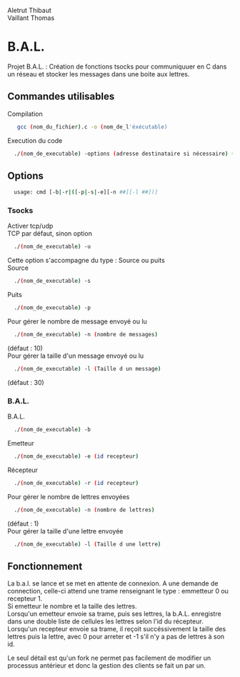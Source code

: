 Aletrut Thibaut  
Vaillant Thomas  
# B.A.L.
Projet B.A.L. : Création de fonctions tsocks pour communiquuer en C dans un réseau et stocker les messages dans une boite aux lettres.
## Commandes utilisables
Compilation
```bash
   gcc (nom_du_fichier).c -o (nom_de_l'éxécutable)
```
Execution du code
```bash
  ./(nom_de_executable) -options (adresse destinataire si nécessaire) (numéro de port)
```
## Options
```bash
  usage: cmd [-b|-r|([-p|-s|-e][-n ##][-l ##])]
```

### Tsocks
Activer tcp/udp  
TCP par défaut, sinon option  
```bash
  ./(nom_de_executable) -u
```  
Cette option s'accompagne du type : Source ou puits  
Source
```bash
  ./(nom_de_executable) -s
```
Puits
```bash
  ./(nom_de_executable) -p
```
Pour gérer le nombre de message envoyé ou lu  
```bash
  ./(nom_de_executable) -n (nombre de messages)
```
(défaut : 10)    
Pour gérer la taille d'un message envoyé ou lu  
```bash
  ./(nom_de_executable) -l (Taille d un message)
```
(défaut : 30)  
### B.A.L.
B.A.L.
```bash
  ./(nom_de_executable) -b
```
Emetteur
```bash
  ./(nom_de_executable) -e (id recepteur)
```
Récepteur
```bash
  ./(nom_de_executable) -r (id recepteur)
```
Pour gérer le nombre de lettres envoyées  
```bash
  ./(nom_de_executable) -n (nombre de lettres)
```
(défaut : 1)    
Pour gérer la taille d'une lettre envoyée 
```bash
  ./(nom_de_executable) -l (Taille d une lettre)
```
## Fonctionnement
La b.a.l. se lance et se met en attente de connexion. A une demande de connection, celle-ci attend une trame renseignant le type : emmetteur 0 ou recepteur 1.  
Si emetteur le nombre et la taille des lettres.  
Lorsqu'un emetteur envoie sa trame, puis ses lettres, la b.A.L. enregistre dans une double liste de cellules les lettres selon l'id du récepteur.  
Lorsqu'un recepteur envoie sa trame, il reçoit succéssivement la taille des lettres puis la lettre, avec 0 pour arreter et -1 s'il n'y a pas de lettres à son id.

Le seul détail est qu'un fork ne permet pas facilement de modifier un processus antérieur et donc la gestion des clients se fait un par un.  
